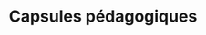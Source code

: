 ---
title: "Capsules pédagogiques"
menu:
  main:
    name: "Capsules pédagogiques"
    weight: 2
    identifier: "capsules"
    parent: "nautilus"
---